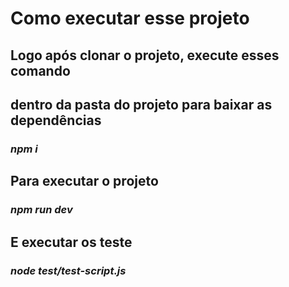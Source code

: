 # Como executar esse projeto

## Logo após clonar o projeto, execute esses comando 


## dentro da pasta do projeto para baixar as dependências
### *npm i* 

## Para executar o projeto 
### *npm run dev*

## E executar os teste 
### *node test/test-script.js*

